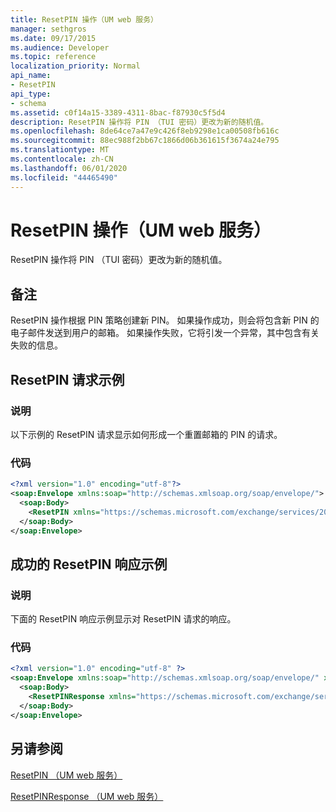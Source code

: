 ```yaml
---
title: ResetPIN 操作（UM web 服务）
manager: sethgros
ms.date: 09/17/2015
ms.audience: Developer
ms.topic: reference
localization_priority: Normal
api_name:
- ResetPIN
api_type:
- schema
ms.assetid: c0f14a15-3389-4311-8bac-f87930c5f5d4
description: ResetPIN 操作将 PIN （TUI 密码）更改为新的随机值。
ms.openlocfilehash: 8de64ce7a47e9c426f8eb9298e1ca00508fb616c
ms.sourcegitcommit: 88ec988f2bb67c1866d06b361615f3674a24e795
ms.translationtype: MT
ms.contentlocale: zh-CN
ms.lasthandoff: 06/01/2020
ms.locfileid: "44465490"
---
```

# <a name="resetpin-operation-um-web-service"></a>ResetPIN 操作（UM web 服务）

ResetPIN 操作将 PIN （TUI 密码）更改为新的随机值。
  
## <a name="remarks"></a>备注

ResetPIN 操作根据 PIN 策略创建新 PIN。 如果操作成功，则会将包含新 PIN 的电子邮件发送到用户的邮箱。 如果操作失败，它将引发一个异常，其中包含有关失败的信息。
  
## <a name="resetpin-request-example"></a>ResetPIN 请求示例

### <a name="description"></a>说明

以下示例的 ResetPIN 请求显示如何形成一个重置邮箱的 PIN 的请求。
  
### <a name="code"></a>代码

```XML
<?xml version="1.0" encoding="utf-8"?>
<soap:Envelope xmlns:soap="http://schemas.xmlsoap.org/soap/envelope/">
  <soap:Body>
    <ResetPIN xmlns="https://schemas.microsoft.com/exchange/services/2006/messages" />
  </soap:Body>
</soap:Envelope>
```

## <a name="successful-resetpin-response-example"></a>成功的 ResetPIN 响应示例

### <a name="description"></a>说明

下面的 ResetPIN 响应示例显示对 ResetPIN 请求的响应。
  
### <a name="code"></a>代码

```XML
<?xml version="1.0" encoding="utf-8" ?> 
<soap:Envelope xmlns:soap="http://schemas.xmlsoap.org/soap/envelope/" xmlns:xsi="http://www.w3.org/2001/XMLSchema-instance" xmlns:xsd="http://www.w3.org/2001/XMLSchema">
  <soap:Body>
    <ResetPINResponse xmlns="https://schemas.microsoft.com/exchange/services/2006/messages" /> 
  </soap:Body>
</soap:Envelope>
```

## <a name="see-also"></a>另请参阅



[ResetPIN （UM web 服务）](resetpin-um-web-service.md)
  
[ResetPINResponse （UM web 服务）](resetpinresponse-um-web-service.md)


